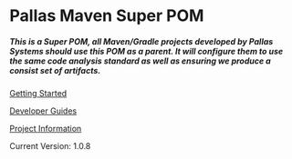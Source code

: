 <div id="intro" class="my-3 text-center container">
  <div class="my-2 row">
    <h1>Pallas Maven Super POM</h1>
  </div>
  <div class="my-2 row">
    <h5> 
      This is a Super POM, all Maven/Gradle projects developed by Pallas Systems should use this POM as a parent. It will configure them to use the same code analysis standard as well as ensuring we produce a consist set of artifacts.
    </h5>
  </div>
  <div class="row">
    <div class="col">
      <div class="d-grid gap-2 my-2">
        <a role="button" tabindex="0" href="./gettingStarted/index.html" style="min-height: 4em;" class="btn btn-dark">
          <p class="home_muti_line_btn">Getting Started</p>
        </a>
      </div>
    </div>
    <div class="col">
      <div class="d-grid gap-2 my-2">
        <a role="button" tabindex="1" href="./documentation/developer_guides/developer_guide.md" style="min-height: 4em;" class="btn btn-dark">
          <p class="home_btn">Developer Guides</p>
        </a>
      </div>
    </div>
    <div class="col">
      <div class="d-grid gap-2 my-2">
        <a role="button" tabindex="2" href="./project-info" style="min-height: 4em;" class="btn btn-dark">
          <p class="home_btn">Project Information</p>
        </a>
      </div>
    </div>
  </div>
  <div class="my-2 row">
    <p>Current Version: 1.0.8</p>
  </div>
</div>
